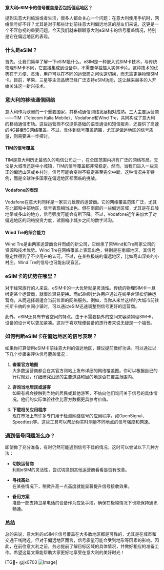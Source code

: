 **意大利eSIM卡的信号覆盖是否包括偏远地区？**

提到去意大利旅游或者生活，很多人都会关心一个问题：在意大利使用手机时，网络信号好不好？尤其是对于那些计划前往意大利偏远地区的朋友们来说，这更是一个不容忽视的重要问题。今天我们就来聊聊意大利eSIM卡的信号覆盖情况，特别是它在偏远地区的表现。

### 什么是eSIM？

首先，让我们简单了解一下eSIM是什么。eSIM是一种嵌入式SIM卡技术，与传统物理SIM卡不同，它直接集成到设备中，不需要单独插入实体卡片。这种技术的优势在于方便、灵活，用户可以在不同的运营商之间快速切换，而无需更换物理SIM卡。目前，苹果、三星等主流品牌已经广泛支持eSIM功能，这让越来越多的人开始关注这一新兴技术。

### 意大利的移动通信网络

意大利作为欧洲的一个重要国家，其移动通信网络发展相对成熟。三大主要运营商——TIM（Telecom Italia Mobile）、Vodafone和Wind Tre，共同构成了意大利的移动通信市场。这些运营商不仅提供基础的语音通话和短信服务，还提供了高速的4G甚至5G网络覆盖。不过，具体到信号覆盖范围，尤其是偏远地区的信号质量，则需要进一步探讨。

#### TIM的信号覆盖

TIM是意大利历史最悠久的电信公司之一，在全国范围内拥有广泛的网络布局。无论是大城市还是中小城镇，TIM的信号覆盖都非常稳定。然而，当我们进入一些真正的偏远山区或乡村时，信号可能会变得不稳定甚至完全中断。这种情况并非特例，而是全球许多国家在偏远地区都面临的挑战。

#### Vodafone的表现

Vodafone在意大利同样是一家实力雄厚的运营商。它的网络覆盖范围广泛，尤其在北部和中部地区，信号表现相当出色。但在南部的一些偏远区域，尤其是在丘陵地带或多山的地方，信号强度可能会有所下降。不过，Vodafone近年来加大了对偏远地区的网络投资力度，试图缩小城乡之间的数字鸿沟。

#### Wind Tre的综合能力

Wind Tre是由两家运营商合并而成的新公司，它继承了原Wind和Tre两家公司的资源和技术优势。Wind Tre在网络覆盖上表现出色，特别是在南部地区，其信号稳定性得到了不少用户的认可。不过，在某些极端的偏远地区，比如高山深处的小村庄，Wind Tre的信号也可能出现盲区。

### eSIM卡的优势在哪里？

对于经常旅行的人来说，eSIM卡的一大优势就是灵活性。传统的物理SIM卡一旦绑定某个运营商，就很难轻易更换。而eSIM则允许用户通过在线平台轻松切换运营商，从而选择最适合当前位置的网络服务。例如，当你从米兰这样的大城市前往托斯卡纳的乡间小镇时，可以通过eSIM迅速调整到信号更好的运营商。

此外，eSIM还具有节省空间的特点。由于不需要额外的空间来容纳物理SIM卡，设备的设计可以更加紧凑。这对于喜欢轻便装备的旅行者来说无疑是一个福音。

### 如何判断eSIM卡在偏远地区的信号表现？

如果你打算使用eSIM卡前往意大利的偏远地区，建议提前做好功课。可以通过以下几个步骤来评估信号覆盖情况：

1. **查看官方地图**  
   大多数运营商都会在其官方网站上发布详细的网络覆盖图。你可以根据自己的行程规划，仔细研究沿途的主要道路和目的地是否在覆盖范围内。

2. **咨询当地居民或游客**  
   如果有机会接触到当地的居民或其他游客，不妨向他们询问关于信号的具体情况。他们的实际体验往往比官方数据更具参考价值。

3. **下载相关应用程序**  
   现在市场上有许多专门用于检测网络信号的应用程序，如OpenSignal、Speedtest等。这些工具可以帮助你实时测量不同地点的信号强度和网速。

### 遇到信号问题怎么办？

即使做了充分准备，有时仍然可能遇到信号不佳的情况。这时可以尝试以下几种方法：

- **切换运营商**  
  利用eSIM的灵活性，尝试切换到其他运营商看看是否有改善。
  
- **寻找高处**  
  在某些情况下，稍微升高一点高度就能显著提升信号接收效果。

- **备用方案**  
  准备一部支持卫星电话的设备作为应急手段，确保在极端情况下也能保持通讯畅通。

### 总结

总的来说，意大利的eSIM卡信号覆盖在大多数地区都是可靠的，尤其是在城市和交通干线附近。但对于偏远地区而言，信号质量可能会受到地形等因素的影响。因此，在前往意大利之前，务必提前了解目标区域的具体情况，并做好相应的准备工作。希望这篇文章能帮助大家更好地享受在意大利的美好时光！

[TG💪+ @jx0703 ![Image](https://github.com/user-attachments/assets/dbca1d08-cadb-493c-b0ec-ad6f7a83f270)]
